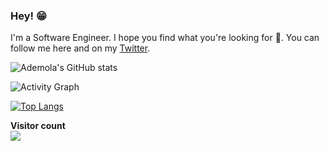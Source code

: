 ### Hey! 😁
I'm a Software Engineer. I hope you find what you're looking for 🙂.
You can follow me here and on my [Twitter](https://twitter.com/demmss_).

![Ademola's GitHub stats](https://github-readme-stats.vercel.app/api?username=demolaf&theme=gotham&show_icons=true&include_all_commits=true&hide_border=true&bg_color=0d1117&title_color=38d252&icon_color=1f6fea&text_color=fefefe&count_private=true)

![Activity Graph](https://activity-graph.herokuapp.com/graph?username=demolaf&theme=github&hide_border=true&bg_color=0d1117&area_color=1f6fea&line=38d252&point=1f6fea&color=fefefe)

[![Top Langs](https://github-readme-stats.vercel.app/api/top-langs/?username=demolaf&theme=gotham&show_icons=true&include_all_commits=true&hide_border=true&bg_color=0d1117&title_color=38d252&icon_color=1f6fea&text_color=fefefe)](https://github.com/demolaf?tab=repositories)

<p align="left">
<b>Visitor count</b>
<br><img src="https://profile-counter.glitch.me/demolaf/count.svg" />
</p>

<!--
**demolaf/demolaf** is a ✨ _special_ ✨ repository because its `README.md` (this file) appears on your GitHub profile.

Here are some ideas to get you started:

- 🔭 I’m currently working on ...
- 🌱 I’m currently learning ...
- 👯 I’m looking to collaborate on ...
- 🤔 I’m looking for help with ...
- 💬 Ask me about ...
- 📫 How to reach me: ...
- 😄 Pronouns: ...
- ⚡ Fun fact: ...
-->
